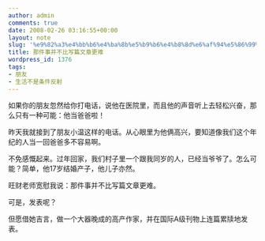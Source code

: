 ```yaml
---
author: admin
comments: true
date: 2008-02-26 03:16:55+00:00
layout: note
slug: '%e9%82%a3%e4%bb%b6%e4%ba%8b%e5%b9%b6%e4%b8%8d%e6%af%94%e5%86%99%e7%af%87%e6%96%87%e7%ab%a0%e6%9b%b4%e9%9a%be'
title: 那件事并不比写篇文章更难
wordpress_id: 1376
tags:
- 朋友
- 生活不是条件反射
---
```


如果你的朋友忽然给你打电话，说他在医院里，而且他的声音听上去轻松兴奋，那么只有一种可能：他当爸爸啦！

昨天我就接到了朋友小温这样的电话。从心眼里为他俩高兴，要知道像我们这个年纪的人当一回爸爸多不容易啊。

不免感慨起来。过年回家，我们村子里一个跟我同岁的人，已经当爷爷了。怎么可能？简单，他17岁结婚产子，他儿子亦然。

旺财老师宽慰我说：那件事并不比写篇文章更难。

可是，发表呢？

但愿借她吉言，做一个大器晚成的高产作家，并在国际A级刊物上连篇累牍地发表。
